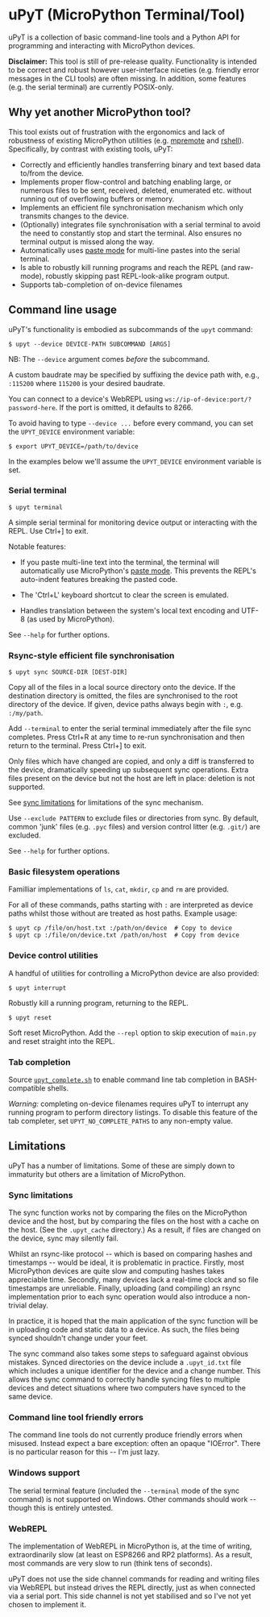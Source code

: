 uPyT (MicroPython Terminal/Tool)
================================

uPyT is a collection of basic command-line tools and a Python API for
programming and interacting with MicroPython devices.

**Disclaimer:** This tool is still of pre-release quality. Functionality is
intended to be correct and robust however user-interface niceties (e.g.
friendly error messages in the CLI tools) are often missing. In addition, some
features (e.g.  the serial terminal) are currently POSIX-only.


Why yet another MicroPython tool?
---------------------------------

This tool exists out of frustration with the ergonomics and lack of robustness
of existing MicroPython utilities (e.g.
[mpremote](https://docs.micropython.org/en/latest/reference/mpremote.html) and
[rshell](https://github.com/dhylands/rshell)). Specifically, by contrast with
existing tools, uPyT:

* Correctly and efficiently handles transferring binary and text based data
  to/from the device.
* Implements proper flow-control and batching enabling large, or numerous
  files to be sent, received, deleted, enumerated etc. without running out of
  overflowing buffers or memory.
* Implements an efficient file synchronisation mechanism which only transmits
  changes to the device.
* (Optionally) integrates file synchronisation with a serial terminal to avoid
  the need to constantly stop and start the terminal. Also ensures no terminal
  output is missed along the way.
* Automatically uses [paste
  mode](https://docs.micropython.org/en/latest/reference/repl.html#paste-mode)
  for multi-line pastes into the serial terminal.
* Is able to robustly kill running programs and reach the REPL (and raw-mode),
  robustly skipping past REPL-look-alike program output.
* Supports tab-completion of on-device filenames



Command line usage
------------------

uPyT's functionality is embodied as subcommands of the `upyt` command:

    $ upyt --device DEVICE-PATH SUBCOMMAND [ARGS]

NB: The `--device` argument comes *before* the subcommand.

A custom baudrate may be specified by suffixing the device path with, e.g.,
`:115200` where `115200` is your desired baudrate.

You can connect to a device's WebREPL using
`ws://ip-of-device:port/?password-here`. If the port is omitted, it defaults to
8266. 

To avoid having to type `--device ...` before every command, you can set the
`UPYT_DEVICE` environment variable:

    $ export UPYT_DEVICE=/path/to/device

In the examples below we'll assume the `UPYT_DEVICE` environment variable is
set.


### Serial terminal

    $ upyt terminal

A simple serial terminal for monitoring device output or interacting with the
REPL. Use Ctrl+] to exit.

Notable features:

* If you paste multi-line text into the terminal, the terminal will
  automatically use MicroPython's [paste
  mode](https://docs.micropython.org/en/latest/reference/repl.html#paste-mode).
  This prevents the REPL's auto-indent features breaking the pasted code.

* The 'Ctrl+L' keyboard shortcut to clear the screen is emulated.

* Handles translation between the system's local text encoding and UTF-8 (as
  used by MicroPython).

See `--help` for further options.


### Rsync-style efficient file synchronisation

    $ upyt sync SOURCE-DIR [DEST-DIR]

Copy all of the files in a local source directory onto the device. If the
destination directory is omitted, the files are synchronised to the root
directory of the device. If given, device paths always begin with `:`, e.g.
`:/my/path`.

Add `--terminal` to enter the serial terminal immediately after the file sync
completes. Press Ctrl+R at any time to re-run synchronisation and then return
to the terminal. Press Ctrl+] to exit.

Only files which have changed are copied, and only a diff is transferred to the
device, dramatically speeding up subsequent sync operations. Extra files
present on the device but not the host are left in place: deletion is not
supported.

See [sync limitations](#sync-limitations) for limitations of the sync
mechanism.

Use `--exclude PATTERN` to exclude files or directories from sync. By default,
common 'junk' files (e.g. `.pyc` files) and version control litter (e.g.
`.git/`) are excluded.

See `--help` for further options.


### Basic filesystem operations

Familliar implementations of `ls`, `cat`, `mkdir`, `cp` and `rm` are provided.

For all of these commands, paths starting with `:` are interpreted as device
paths whilst those without are treated as host paths. Example usage:

    $ upyt cp /file/on/host.txt :/path/on/device  # Copy to device
    $ upyt cp :/file/on/device.txt /path/on/host  # Copy from device


### Device control utilities

A handful of utilities for controlling a MicroPython device are also provided:

    $ upyt interrupt

Robustly kill a running program, returning to the REPL.

    $ upyt reset

Soft reset MicroPython. Add the `--repl` option to skip execution of `main.py`
and reset straight into the REPL.


### Tab completion

Source [`upyt_complete.sh`](upyt_complete.sh) to enable command line tab
completion in BASH-compatible shells.

*Warning:* completing on-device filenames requires uPyT to interrupt any
running program to perform directory listings. To disable this feature of the
tab completer, set `UPYT_NO_COMPLETE_PATHS` to any non-empty value.


Limitations
-----------

uPyT has a number of limitations. Some of these are simply down to immaturity
but others are a limitation of MicroPython.


### Sync limitations

The sync function works not by comparing the files on the MicroPython device
and the host, but by comparing the files on the host with a cache on the host.
(See the `.upyt_cache` directory.) As a result, if files are changed on the
device, sync may silently fail.

Whilst an rsync-like protocol -- which is based on comparing hashes and
timestamps -- would be ideal, it is problematic in practice. Firstly, most
MicroPython devices are quite slow and computing hashes takes appreciable time.
Secondly, many devices lack a real-time clock and so file timestamps are
unreliable. Finally, uploading (and compiling) an rsync implementation prior to
each sync operation would also introduce a non-trivial delay.

In practice, it is hoped that the main application of the sync function will be
in uploading code and static data to a device. As such, the files being synced
shouldn't change under your feet.

The sync command also takes some steps to safeguard against obvious mistakes.
Synced directories on the device include a `.upyt_id.txt` file which includes a
unique identifier for the device and a change number. This allows the sync
command to correctly handle syncing files to multiple devices and detect
situations where two computers have synced to the same device.


### Command line tool friendly errors

The command line tools do not currently produce friendly errors when misused.
Instead expect a bare exception: often an opaque "IOError".  There is no
particular reason for this -- I'm just lazy.


### Windows support

The serial terminal feature (included the `--terminal` mode of the sync
command) is not supported on Windows. Other commands should work -- though this
is entirely untested.


### WebREPL

The implementation of WebREPL in MicroPython is, at the time of writing,
extraordinarily slow (at least on ESP8266 and RP2 platforms). As a result, most
commands are very slow to run (think tens of seconds).

uPyT does not use the side channel commands for reading and writing files via
WebREPL but instead drives the REPL directly, just as when connected via a
serial port. This side channel is not yet stabilised and so I've not yet chosen
to implement it.
